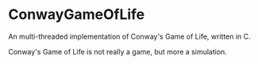 # ConwayGameOfLife
An multi-threaded implementation of Conway's Game of Life, written in C.

Conway's Game of Life is not really a game, but more a simulation.

